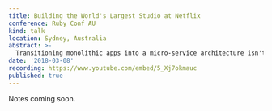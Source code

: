 ```yaml
---
title: Building the World's Largest Studio at Netflix
conference: Ruby Conf AU
kind: talk
location: Sydney, Australia
abstract: >-
  Transitioning monolithic apps into a micro-service architecture isn't straightforward – in fact, it is often quite difficult. In this intermediate talk, we'll learn how Elixir umbrella apps and Phoenix utilize the Erlang VM (BEAM) to make building services less painful and more productive.
date: '2018-03-08'
recording: https://www.youtube.com/embed/5_Xj7okmauc
published: true
---
```


Notes coming soon.